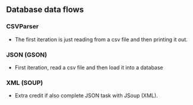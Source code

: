 ## Database data flows

### CSVParser
- The first iteration is just reading from a csv file 
and then printing it out.

### JSON (GSON) 
- First iteration, read a csv file 
and then load it into a database

### XML (SOUP)
- Extra credit if also complete JSON task with JSoup (XML).